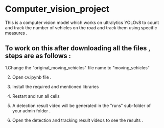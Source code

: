 # Computer_vision_project

This is a computer vision model which works on ultralytics YOLOv8 to count and track the number of vehicles on the road and track them using specific measures .

## To work on this after downloading all the files , steps are as follows :

1.Change the "original_moving_vehicles" file name to "moving_vehicles"

2. Open cv.ipynb file .

3. Install the required and mentioned libraries

4. Restart and run all cells

5. A detection result video will be generated in the "runs" sub-folder of your admin folder .

6. Open the detection and tracking result videos to see the results .
